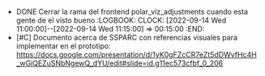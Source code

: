 - DONE Cerrar la rama del frontend polar_viz_adjustments cuando esta gente de el visto bueno
  :LOGBOOK:
  CLOCK: [2022-09-14 Wed 11:00:00]--[2022-09-14 Wed 11:15:00] =>  00:15:00
  :END:
- [#C] Documento acerca de SSPARC con referencias visuales para implementar en el prototipo: https://docs.google.com/presentation/d/1yK0gFZcCR7eZt5dDWvfHc4H_wGiQEZuSNbNgewQ_dYU/edit#slide=id.g11ec573cfbf_0_206
